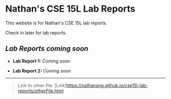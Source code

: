 # Nathan's CSE 15L Lab Reports

This website is for Nathan's CSE 15L lab reports. 

Check in later for lab reports. 

## *Lab Reports coming soon*

- **Lab Report 1:** *Coming soon*

- **Lab Report 2:** *Coming soon* 

--- 

> Link to other file: [Link]https://nathansng.github.io/cse15l-lab-reports/otherFile.html 

